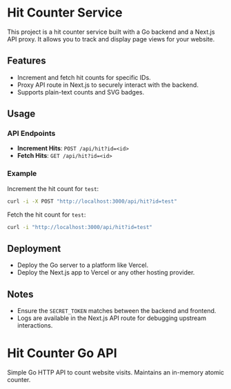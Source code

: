 # Hit Counter Service

This project is a hit counter service built with a Go backend and a Next.js API proxy. It allows you to track and display page views for your website.

## Features
- Increment and fetch hit counts for specific IDs.
- Proxy API route in Next.js to securely interact with the backend.
- Supports plain-text counts and SVG badges.

## Usage

### API Endpoints
- **Increment Hits**: `POST /api/hit?id=<id>`
- **Fetch Hits**: `GET /api/hit?id=<id>`

### Example
Increment the hit count for `test`:
```bash
curl -i -X POST "http://localhost:3000/api/hit?id=test"
```

Fetch the hit count for `test`:
```bash
curl -i "http://localhost:3000/api/hit?id=test"
```

## Deployment
- Deploy the Go server to a platform like Vercel.
- Deploy the Next.js app to Vercel or any other hosting provider.

## Notes
- Ensure the `SECRET_TOKEN` matches between the backend and frontend.
- Logs are available in the Next.js API route for debugging upstream interactions.

# Hit Counter Go API

Simple Go HTTP API to count website visits. Maintains an in-memory atomic counter.
